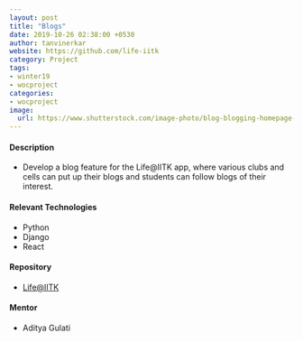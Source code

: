 ```yaml
---
layout: post
title: "Blogs"
date: 2019-10-26 02:38:00 +0530
author: tanvinerkar
website: https://github.com/life-iitk
category: Project
tags:
- winter19
- wocproject
categories:
- wocproject
image:
  url: https://www.shutterstock.com/image-photo/blog-blogging-homepage-social-media-network-381746308
---
```


#### Description
 - Develop a blog feature for the Life@IITK app, where various clubs and cells can put up their blogs and students can follow blogs of their interest.

#### Relevant Technologies
- Python
- Django
- React

#### Repository
- [Life@IITK](https://github.com/life-iitk)

#### Mentor
- Aditya Gulati